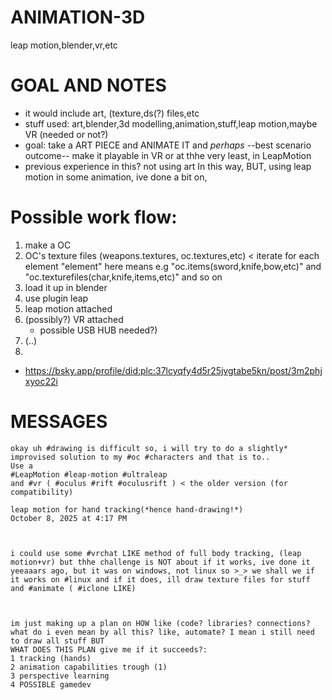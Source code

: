 # ANIMATION-3D
leap motion,blender,vr,etc

# GOAL AND NOTES
- it would include art, (texture,ds(?) files,etc
- stuff used: art,blender,3d modelling,animation,stuff,leap motion,maybe VR (needed or not?)
- goal: take a ART PIECE and ANIMATE IT and *perhaps* --best scenario outcome-- make it playable in VR or at thhe very least, in LeapMotion
- previous experience in this? not using art In this way, BUT, using leap motion in some animation, ive done a bit on,


# Possible work flow:
1. make a OC
2. OC's texture files (weapons.textures, oc.textures,etc) < iterate for each element "element" here means e.g "oc.items(sword,knife,bow,etc)" and "oc.texturefiles(char,knife,items,etc)" and so on
3. load it up in blender
4. use plugin leap
5. leap motion attached
6. (possibly?) VR attached
    - possible USB HUB needed?)
7. (..)
8. 


- https://bsky.app/profile/did:plc:37lcyqfy4d5r25jvgtabe5kn/post/3m2phjxyoc22i
# MESSAGES
```
okay uh #drawing is difficult so, i will try to do a slightly* improvised solution to my #oc #characters and that is to..
Use a 
#LeapMotion #leap-motion #ultraleap
and #vr ( #oculus #rift #oculusrift ) < the older version (for compatibility)

leap motion for hand tracking(*hence hand-drawing!*)
October 8, 2025 at 4:17 PM



i could use some #vrchat LIKE method of full body tracking, (leap motion+vr) but thhe challenge is NOT about if it works, ive done it yeeaaars ago, but it was on windows, not linux so >_> we shall we if it works on #linux and if it does, ill draw texture files for stuff and #animate ( #iclone LIKE)



im just making up a plan on HOW like (code? libraries? connections? what do i even mean by all this? like, automate? I mean i still need to draw all stuff BUT
WHAT DOES THIS PLAN give me if it succeeds?:
1 tracking (hands)
2 animation capabilities trough (1)
3 perspective learning
4 POSSIBLE gamedev
```
